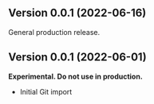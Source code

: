 ## Version 0.0.1 (2022-06-16)

General production release.
## Version 0.0.1 (2022-06-01)

**Experimental. Do not use in production.**

* Initial Git import
